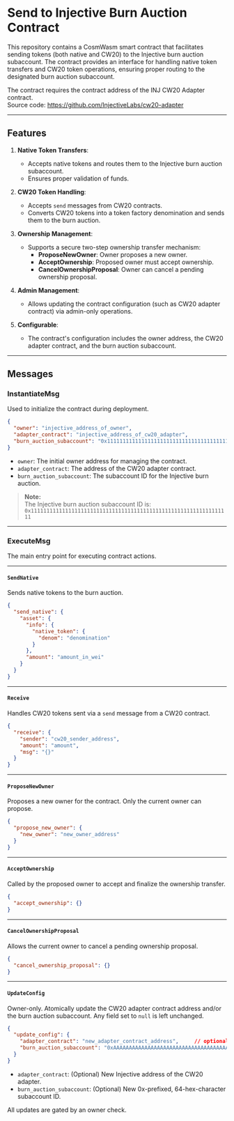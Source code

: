 # Send to Injective Burn Auction Contract

This repository contains a CosmWasm smart contract that facilitates sending tokens (both native and CW20) to the Injective burn auction subaccount. The contract provides an interface for handling native token transfers and CW20 token operations, ensuring proper routing to the designated burn auction subaccount.

The contract requires the contract address of the INJ CW20 Adapter contract.  
Source code: https://github.com/InjectiveLabs/cw20-adapter

---

## Features

1. **Native Token Transfers**:
   - Accepts native tokens and routes them to the Injective burn auction subaccount.
   - Ensures proper validation of funds.

2. **CW20 Token Handling**:
   - Accepts `send` messages from CW20 contracts.
   - Converts CW20 tokens into a token factory denomination and sends them to the burn auction.

3. **Ownership Management**:
   - Supports a secure two-step ownership transfer mechanism:
     - **ProposeNewOwner**: Owner proposes a new owner.
     - **AcceptOwnership**: Proposed owner must accept ownership.
     - **CancelOwnershipProposal**: Owner can cancel a pending ownership proposal.

4. **Admin Management**:
   - Allows updating the contract configuration (such as CW20 adapter contract) via admin-only operations.

5. **Configurable**:
   - The contract's configuration includes the owner address, the CW20 adapter contract, and the burn auction subaccount.

---

## Messages

### InstantiateMsg
Used to initialize the contract during deployment.

```json
{
  "owner": "injective_address_of_owner",
  "adapter_contract": "injective_address_of_cw20_adapter",
  "burn_auction_subaccount": "0x1111111111111111111111111111111111111111111111111111111111111111"
}
```

- `owner`: The initial owner address for managing the contract.
- `adapter_contract`: The address of the CW20 adapter contract.
- `burn_auction_subaccount`: The subaccount ID for the Injective burn auction.

> **Note:**  
> The Injective burn auction subaccount ID is:  
> `0x1111111111111111111111111111111111111111111111111111111111111111`

---

### ExecuteMsg
The main entry point for executing contract actions.

---

#### `SendNative`
Sends native tokens to the burn auction.

```json
{
  "send_native": {
    "asset": {
      "info": {
        "native_token": {
          "denom": "denomination"
        }
      },
      "amount": "amount_in_wei"
    }
  }
}
```

---

#### `Receive`
Handles CW20 tokens sent via a `send` message from a CW20 contract.

```json
{
  "receive": {
    "sender": "cw20_sender_address",
    "amount": "amount",
    "msg": "{}"
  }
}
```

---

#### `ProposeNewOwner`
Proposes a new owner for the contract. Only the current owner can propose.

```json
{
  "propose_new_owner": {
    "new_owner": "new_owner_address"
  }
}
```

---

#### `AcceptOwnership`
Called by the proposed owner to accept and finalize the ownership transfer.

```json
{
  "accept_ownership": {}
}
```

---

#### `CancelOwnershipProposal`
Allows the current owner to cancel a pending ownership proposal.

```json
{
  "cancel_ownership_proposal": {}
}
```

---

#### `UpdateConfig`
Owner-only. Atomically update the CW20 adapter contract address and/or the burn auction subaccount. Any field set to `null` is left unchanged.

```json
{
  "update_config": {
    "adapter_contract": "new_adapter_contract_address",     // optional; omit or null to leave unchanged
    "burn_auction_subaccount": "0xAAAAAAAAAAAAAAAAAAAAAAAAAAAAAAAAAAAAAAAAAAAAAAAAAAAAAAAAAAAAAAAA" // optional; omit or null to leave unchanged
  }
}
```

- `adapter_contract`: (Optional) New Injective address of the CW20 adapter.  
- `burn_auction_subaccount`: (Optional) New 0x-prefixed, 64-hex-character subaccount ID.  

All updates are gated by an owner check.